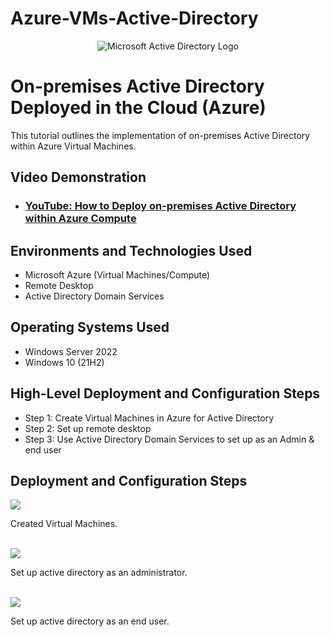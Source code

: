 # Azure-VMs-Active-Directory
<p align="center">
<img src="https://i.imgur.com/pU5A58S.png" alt="Microsoft Active Directory Logo"/>
</p>

<h1>On-premises Active Directory Deployed in the Cloud (Azure)</h1>
This tutorial outlines the implementation of on-premises Active Directory within Azure Virtual Machines.<br />


<h2>Video Demonstration</h2>

- ### [YouTube: How to Deploy on-premises Active Directory within Azure Compute](https://youtu.be/lzHRxxSmQXc)

<h2>Environments and Technologies Used</h2>

- Microsoft Azure (Virtual Machines/Compute)
- Remote Desktop
- Active Directory Domain Services
  

<h2>Operating Systems Used </h2>

- Windows Server 2022
- Windows 10 (21H2)

<h2>High-Level Deployment and Configuration Steps</h2>

- Step 1: Create Virtual Machines in Azure for Active Directory
- Step 2: Set up remote desktop
- Step 3: Use Active Directory Domain Services to set up as an Admin & end user

  

<h2>Deployment and Configuration Steps</h2>

<p>
<img src="https://github.com/L3Renee/Azure-VMs-Active-Directory/assets/147538608/6ddfb4da-7c0b-475b-a58b-31b54c1087b5"/>
</p>
<p>
Created Virtual Machines. 
</p>
<br />
<img src="https://github.com/L3Renee/Azure-VMs-Active-Directory/assets/147538608/9c7cc840-acaf-4f03-99aa-5557405b7527"/>
</p>
<p>
Set up active directory as an administrator.
</p>
<p>

<br />
<img src="https://github.com/L3Renee/Azure-VMs-Active-Directory/assets/147538608/aeea81eb-4882-436f-ae48-fc8f8d5e23cf"/>
</p>
<p>
Set up active directory as an end user.
<p>

</p>
<p>

</p>
<br />
